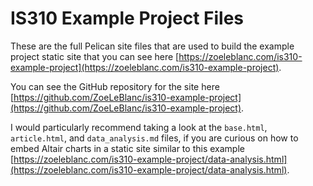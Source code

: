 # IS310 Example Project Files

These are the full Pelican site files that are used to build the example project static site that you can see here [https://zoeleblanc.com/is310-example-project](https://zoeleblanc.com/is310-example-project).

You can see the GitHub repository for the site here [https://github.com/ZoeLeBlanc/is310-example-project](https://github.com/ZoeLeBlanc/is310-example-project).

I would particularly recommend taking a look at the `base.html`, `article.html`, and `data_analysis.md` files, if you are curious on how to embed Altair charts in a static site similar to this example [https://zoeleblanc.com/is310-example-project/data-analysis.html](https://zoeleblanc.com/is310-example-project/data-analysis.html).
